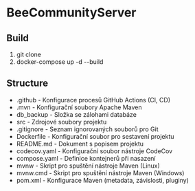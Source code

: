 # BeeCommunityServer

## Build
1. git clone
2. docker-compose up -d --build

## Structure
- .github - Konfigurace procesů GitHub Actions (CI, CD)
- .mvn - Konfigurační soubory Apache Maven
- db_backup - Složka se zálohami databáze
- src - Zdrojové soubory projektu
- .gitignore - Seznam ignorovaných souborů pro Git
- Dockerfile - Konfigurační soubor pro sestavení projektu
- README.md - Dokument s popisem projektu
- codecov.yaml - Konfigurační soubor nástroje CodeCov
- compose.yaml - Definice kontejnerů při nasazení
- mvnw - Skript pro spuštění nástroje Maven (Linux)
- mvnw.cmd - Skript pro spuštění nástroje Maven (Windows)
- pom.xml - Konfigurace Maven (metadata, závislosti, pluginy)
